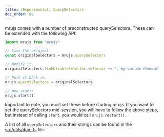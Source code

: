 ```yaml
---
title: (Experimental) QuerySelectors
doc_order: 80
---
```


mrujs comes with a number of preconstructed querySelectors. These can be
extended with the following API:

```js
import mrujs from "mrujs"

// Save the original
const originalSelectors = mrujs.querySelectors

// Modify it.
originalSelectors.linkDisableSelector.selector += ", my-custom-element"

// Push it back in.
mrujs.querySelectors = originalSelectors

// Now start!
mrujs.start()
```

Important to note, you must set these before starting mrujs.
If you want to set the querySelectors mid-session, you will have to
follow the above steps, but instead of calling `start`, you would call `mrujs.restart()`.

A list of all `querySelectors` and their strings can be found in the
[src/utils/dom.ts](https://github.com/ParamagicDev/mrujs/blob/main/src/utils/dom.ts) file.

